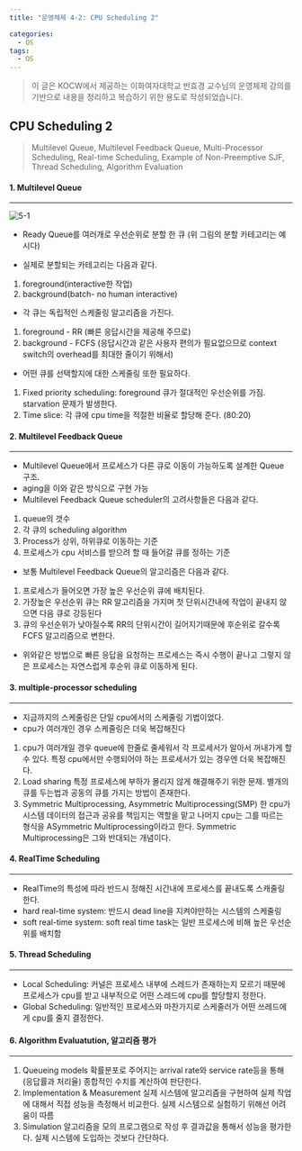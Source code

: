 ```yaml
---
title: "운영체제 4-2: CPU Scheduling 2"

categories:
  - OS
tags:
  - OS
---
```


> 이 글은 KOCW에서 제공하는 이화여자대학교 반효경 교수님의 운영체제 강의를 기반으로 내용을 정리하고 복습하기 위한 용도로 작성되었습니다.

## CPU Scheduling 2

> Multilevel Queue, Multilevel Feedback Queue, Multi-Processor Scheduling, Real-time Scheduling, Example of Non-Preemptive SJF, Thread Scheduling, Algorithm Evaluation

#### 1. Multilevel Queue

---

![5-1](https://github.com/mjh851819/mjh851819.github.io/assets/70308520/91bc44e6-e76a-44d6-b865-e7352bb90af5)

- Ready Queue를 여러개로 우선순위로 분할 한 큐 (위 그림의 분할 카테고리는 예시다)

- 실제로 분할되는 카테고리는 다음과 같다.

1. foreground(interactive한 작업)
2. background(batch- no human interactive)

- 각 큐는 독립적인 스케줄링 알고리즘을 가진다.

1. foreground - RR (빠른 응답시간을 제공해 주므로)
2. background - FCFS (응답시간과 같은 사용자 편의가 필요없으므로 context switch의 overhead를 최대한 줄이기 위해서)

- 어떤 큐를 선택할지에 대한 스케줄링 또한 필요하다.

1. Fixed priority scheduling: foreground 큐가 절대적인 우선순위를 가짐. starvation 문제가 발생한다.
2. Time slice: 각 큐에 cpu time을 적절한 비율로 할당해 준다. (80:20)

#### 2. Multilevel Feedback Queue

---

- Multilevel Queue에서 프로세스가 다른 큐로 이동이 가능하도록 설계한 Queue 구조.
- aging을 이와 같은 방식으로 구현 가능
- Multilevel Feedback Queue scheduler의 고려사항들은 다음과 같다.

1. queue의 갯수
2. 각 큐의 scheduling algorithm
3. Process가 상위, 하위큐로 이동하는 기준
4. 프로세스가 cpu 서비스를 받으려 할 때 들어갈 큐를 정하는 기준

- 보통 Multilevel Feedback Queue의 알고리즘은 다음과 같다.

1. 프로세스가 들어오면 가장 높은 우선순위 큐에 배치된다.
2. 가장높은 우선순위 큐는 RR 알고리즘을 가지며 첫 단위시간내에 작업이 끝내지 않으면 다음 큐로 강등된다
3. 큐의 우선순위가 낮아질수록 RR의 단위시간이 길어지기때문에 후순위로 갈수록 FCFS 알고리즘으로 변한다.

- 위와같은 방법으로 빠른 응답을 요청하는 프로세스는 즉시 수행이 끝나고 그렇지 않은 프로세스는 자연스럽게 후순위 큐로 이동하게 된다.

#### 3. multiple-processor scheduling

---

- 지금까지의 스케줄링은 단일 cpu에서의 스케줄링 기법이었다.
- cpu가 여러개인 경우 스케줄링은 더욱 복잡해진다

1. cpu가 여러개일 경우
   queue에 한줄로 줄세워서 각 프로세서가 알아서 꺼내가게 할 수 있다.
   특정 cpu에서만 수행되어야 하는 프로세서가 있는 경우엔 더욱 복잡해진다.
2. Load sharing
   특정 프로세스에 부하가 몰리지 않게 해결해주기 위한 문제.
   별개의 큐를 두는법과 공동의 큐를 가지는 방법이 존재한다.
3. Symmetric Multiprocessing, Asymmetric Multiprocessing(SMP)
   한 cpu가 시스템 데이터의 접근과 공유를 책임지는 역할을 맡고 나머지 cpu는 그를 따르는 형식을 ASymmetric Multiprocessing이라고 한다.
   Symmetric Multiprocessing은 그와 반대되는 개념이다.

#### 4. RealTime Scheduling

---

- RealTime의 특성에 따라 반드시 정해진 시간내에 프로세스를 끝내도록 스캐줄링 한다.
- hard real-time system: 반드시 dead line을 지켜야만하는 시스템의 스케줄링
- soft real-time system: soft real time task는 일반 프로세스에 비해 높은 우선순위를 배치함

#### 5. Thread Scheduling

---

- Local Scheduling: 커널은 프로세스 내부에 스레드가 존재하는지 모르기 때문에 프로세스가 cpu를 받고 내부적으로 어떤 스레드에 cpu를 할당할지 정한다.
- Global Scheduling: 일반적인 프로세스와 마찬가지로 스케줄러가 어떤 쓰레드에게 cpu를 줄지 결정한다.

#### 6. Algorithm Evaluatution, 알고리즘 평가

---

1. Queueing models
   확률분포로 주어지는 arrival rate와 service rate등을 통해(응답률과 처리율) 종합적인 수치를 계산하여 판단한다.
2. Implementation & Measurement
   실제 시스템에 알고리즘을 구현하여 실제 작업에 대해서 직접 성능을 측정해서 비교한다.
   실제 시스템으로 실험하기 위해선 어려움이 따름
3. Simulation
   알고리즘을 모의 프로그램으로 작성 후 결과값을 통해서 성능을 평가한다.
   실제 시스템에 도입하는 것보다 간단하다.
